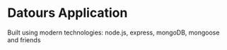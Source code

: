 # Datours Application

Built using modern technologies: node.js, express, mongoDB, mongoose and friends